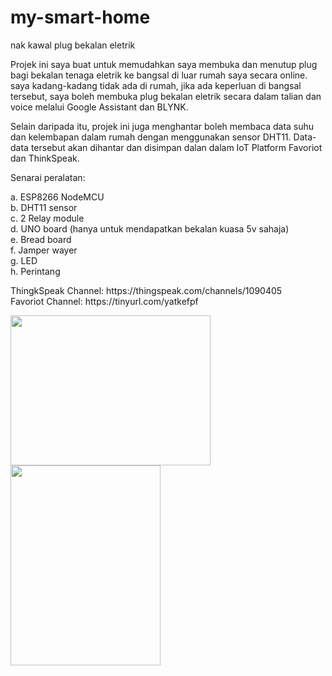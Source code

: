 # my-smart-home
nak kawal plug bekalan eletrik 

Projek ini saya buat untuk memudahkan saya membuka dan menutup plug bagi bekalan tenaga eletrik ke bangsal di luar rumah saya secara online.
saya kadang-kadang tidak ada di rumah, jika ada keperluan di bangsal tersebut, saya boleh membuka plug bekalan eletrik secara dalam talian
dan voice melalui Google Assistant dan BLYNK.

Selain daripada itu, projek ini juga menghantar boleh membaca data suhu dan kelembapan dalam rumah dengan menggunakan sensor DHT11. Data-data
tersebut akan dihantar dan disimpan dalan dalam IoT Platform Favoriot dan ThinkSpeak.

Senarai peralatan:

a. ESP8266 NodeMCU <br>
b. DHT11 sensor <br>
c. 2 Relay module <br>
d. UNO board (hanya untuk mendapatkan bekalan kuasa 5v sahaja) <br>
e. Bread board <br>
f. Jamper wayer <br>
g. LED <br>
h. Perintang <br>
<p>
  ThingkSpeak Channel: https://thingspeak.com/channels/1090405
  <br>
  Favoriot Channel: https://tinyurl.com/yatkefpf
  <p>
<a href="https://1.bp.blogspot.com/-9WG4o6CLgeg/Xvxv1cu9sCI/AAAAAAAAFSE/Ju7rVHIhfMYdFnZz7pkqil_BLEqQa3UrgCLcBGAsYHQ/s1600/IMG_20200701_160500.jpg" imageanchor="1"><img border="0" data-original-height="1200" data-original-width="1600" height="240" src="https://1.bp.blogspot.com/-9WG4o6CLgeg/Xvxv1cu9sCI/AAAAAAAAFSE/Ju7rVHIhfMYdFnZz7pkqil_BLEqQa3UrgCLcBGAsYHQ/s320/IMG_20200701_160500.jpg" width="320" /></a>
<br>
<a href="https://1.bp.blogspot.com/--xmwwi3CBzY/Xvxv1dFYsCI/AAAAAAAAFSI/TOR5lmlL8J0hBF4-C1m9yKAZPj6rxYgaACLcBGAsYHQ/s1600/IMG_20200701_185947.jpg" imageanchor="1"><img border="0" data-original-height="1600" data-original-width="1200" height="320" src="https://1.bp.blogspot.com/--xmwwi3CBzY/Xvxv1dFYsCI/AAAAAAAAFSI/TOR5lmlL8J0hBF4-C1m9yKAZPj6rxYgaACLcBGAsYHQ/s320/IMG_20200701_185947.jpg" width="240" /></a>
